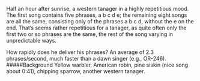 Half an hour after sunrise, a western tanager in a highly repetitious mood. The first song contains five phrases, a b c d e; the remaining eight songs are all the same, consisting only of the phrases a b c d, without the e on the end. That’s seems rather repetitious for a tanager, as quite often only the first two or so phrases are the same, the rest of the song varying in unpredictable ways. 

How rapidly does he deliver his phrases? An average of 2.3 phrases/second, much faster than a dawn singer (e.g., OR-246). 
#####Background
Yellow warbler, American robin, pine siskin (nice song about 0:41), chipping sparrow, another western tanager. 
